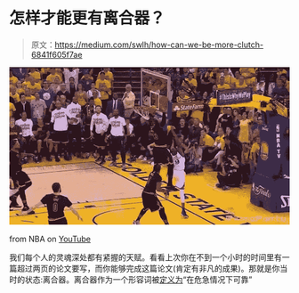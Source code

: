 # 怎样才能更有离合器？

> 原文：<https://medium.com/swlh/how-can-we-be-more-clutch-6841f605f7ae>

![](img/ff617012e95d66703997f62cc7a0bec2.png)

from NBA on [YouTube](https://www.youtube.com/watch?v=-zd62MxKXp8)

我们每个人的灵魂深处都有紧握的天赋。看看上次你在不到一个小时的时间里有一篇超过两页的论文要写，而你能够完成这篇论文(肯定有非凡的成果)。那就是你当时的状态:离合器。离合器作为一个形容词被[定义为](https://www.dictionary.com/browse/clutch)“在危急情况下可靠”